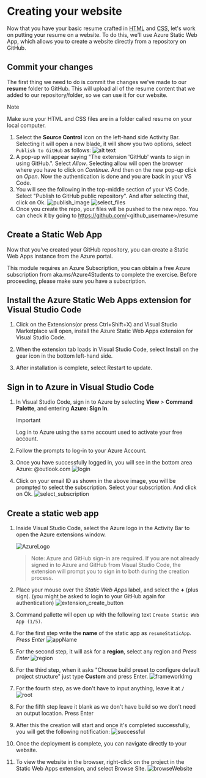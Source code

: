 # Creating your website

Now that you have your basic resume crafted in [HTML](./create-html.md) and [CSS](./add-style.md), let's work on putting your resume on a website. To do this, we'll use Azure Static Web App, which allows you to create a website directly from a repository on GitHub.

## Commit your changes

The first thing we need to do is commit the changes we've made to our **resume** folder to GitHub. This will upload all of the resume content that we added to our repository/folder, so we can use it for our website.

> [!NOTE]
> Make sure your HTML and CSS files are in a folder called resume on your local computer.

1. Select the **Source Control** icon on the left-hand side Activity Bar. Selecting it will open a new blade, it will show you two options, select `Publish to GitHub` as follows:
   ![alt text](./images/source_control.png)
2. A pop-up will appear saying "The extension 'GitHub' wants to sign in using GitHub.". Select _Allow_. Selecting allow will open the browser where you have to click on _Continue_. And then on the new pop-up click on _Open_. Now the authentication is done and you are back in your VS Code.
3. You will see the following in the top-middle section of your VS Code. Select "Publish to GitHub public repository". And after selecting that, click on Ok.
   ![publish_image](./images/publish.png)
   ![select_files](./images/select_files.png)
4. Once you create the repo, your files will be pushed to the new repo. You can check it by going to https://github.com/<github_username>/resume

## Create a Static Web App

Now that you've created your GitHub repository, you can create a Static Web Apps instance from the Azure portal.

This module requires an Azure Subscription, you can obtain a free Azure subscription from aka.ms/Azure4Students to complete the exercise. Before proceeding, please make sure you have a subscription.

## Install the Azure Static Web Apps extension for Visual Studio Code

1. Click on the Extensions(or press Ctrl+Shift+X) and Visual Studio Marketplace will open, install the Azure Static Web Apps extension for Visual Studio Code.

2. When the extension tab loads in Visual Studio Code, select Install on the gear icon in the bottom left-hand side.

3. After installation is complete, select Restart to update.

## Sign in to Azure in Visual Studio Code

1. In Visual Studio Code, sign in to Azure by selecting **View** > **Command Palette**, and entering **Azure: Sign In**.

   > [!IMPORTANT]
   > Log in to Azure using the same account used to activate your free account.

2. Follow the prompts to log-in to your Azure Account.
3. Once you have successfully logged in, you will see in the bottom area Azure: <user>@outlook.com
   ![login](./images/login_verify.png)
4. Click on your email ID as shown in the above image, you will be prompted to select the subscription. Select your subscription. And click on Ok.
   ![select_subscription](./images/select_subscription.png)

## Create a static web app

1. Inside Visual Studio Code, select the Azure logo in the Activity Bar to open the Azure extensions window.

   ![AzureLogo](./images/azureLogo.png)

   > Note: Azure and GitHub sign-in are required. If you are not already signed in to Azure and GitHub from Visual Studio Code, the extension will prompt you to sign in to both during the creation process.

2. Place your mouse over the _Static Web Apps_ label, and select the **+** (plus sign). (you might be asked to login to your GitHub again for authentication)
   ![extension_create_button](./images/extension-create-button.png)
3. Command pallette will open up with the following text `Create Static Web App (1/5)`.
4. For the first step write the **name** of the static app as `resumeStaticApp`. _Press Enter_
   ![appName](./images/appName.png)
5. For the second step, it will ask for a **region**, select any region and _Press Enter_
   ![region](./images/location.png)
6. For the third step, when it asks "Choose build preset to configure default project structure" just type **Custom** and press Enter.
   ![frameworkImg](./images/frameworkCustom.png)
7. For the fourth step, as we don't have to input anything, leave it at `/`
   ![root](./images/root.png)
8. For the fifth step leave it blank as we don't have build so we don't need an output location. Press Enter
9. After this the creation will start and once it's completed successfully, you will get the following notification:
   ![successful](./images/successful.png)
10. Once the deployment is complete, you can navigate directly to your website.
11. To view the website in the browser, right-click on the project in the Static Web Apps extension, and select Browse Site.
    ![browseWebsite](./images/browsewebsite.png)

